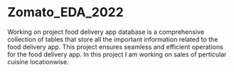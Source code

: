 # Zomato_EDA_2022
Working on project food delivery app database is a comprehensive collection of tables that store all the important information related to the food delivery app. This project ensures seamless and efficient operations for the food delivery app. In this project I am working on sales of perticular cuisine locationwise. 

